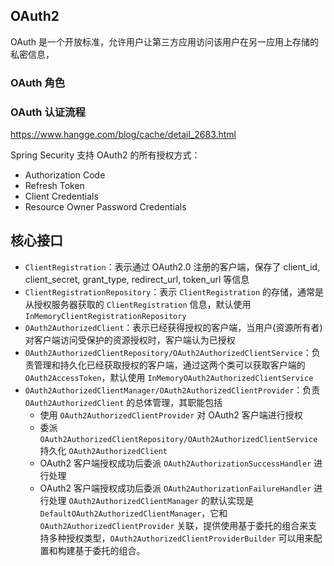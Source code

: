 ## OAuth2
OAuth 是一个开放标准，允许用户让第三方应用访问该用户在另一应用上存储的私密信息，

### OAuth 角色

### OAuth 认证流程



https://www.hangge.com/blog/cache/detail_2683.html



Spring Security 支持 OAuth2 的所有授权方式：
- Authorization Code
- Refresh Token
- Client Credentials
- Resource Owner Password Credentials

## 核心接口
- `ClientRegistration`：表示通过 OAuth2.0 注册的客户端，保存了 client_id, client_secret, grant_type, redirect_url, token_url 等信息
- `ClientRegistrationRepository`：表示 `ClientRegistration` 的存储，通常是从授权服务器获取的  `ClientRegistration` 信息，默认使用 `InMemoryClientRegistrationRepository`
- `OAuth2AuthorizedClient`：表示已经获得授权的客户端，当用户(资源所有者)对客户端访问受保护的资源授权时，客户端认为已授权
- `OAuth2AuthorizedClientRepository/OAuth2AuthorizedClientService`：负责管理和持久化已经获取授权的客户端，通过这两个类可以获取客户端的 `OAuth2AccessToken`，默认使用 `InMemoryOAuth2AuthorizedClientService`
- `OAuth2AuthorizedClientManager/OAuth2AuthorizedClientProvider`：负责 `OAuth2AuthorizedClient` 的总体管理，其职能包括
  - 使用 `OAuth2AuthorizedClientProvider` 对 OAuth2 客户端进行授权
  - 委派 `OAuth2AuthorizedClientRepository/OAuth2AuthorizedClientService` 持久化 `OAuth2AuthorizedClient`
  - OAuth2 客户端授权成功后委派 `OAuth2AuthorizationSuccessHandler` 进行处理
  - OAuth2 客户端授权成功后委派 `OAuth2AuthorizationFailureHandler` 进行处理
`OAuth2AuthorizedClientManager` 的默认实现是 `DefaultOAuth2AuthorizedClientManager`，它和 `OAuth2AuthorizedClientProvider` 关联，提供使用基于委托的组合来支持多种授权类型，`OAuth2AuthorizedClientProviderBuilder` 可以用来配置和构建基于委托的组合。

